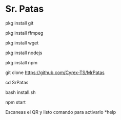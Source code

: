 # Sr. Patas

pkg install git

pkg install ffmpeg

pkg install wget

pkg install nodejs

pkg install npm

git clone https://github.com/Cyrex-TS/MrPatas

cd SrPatas

bash install.sh

npm start

Escaneas el QR y listo comando para activarlo  *help
